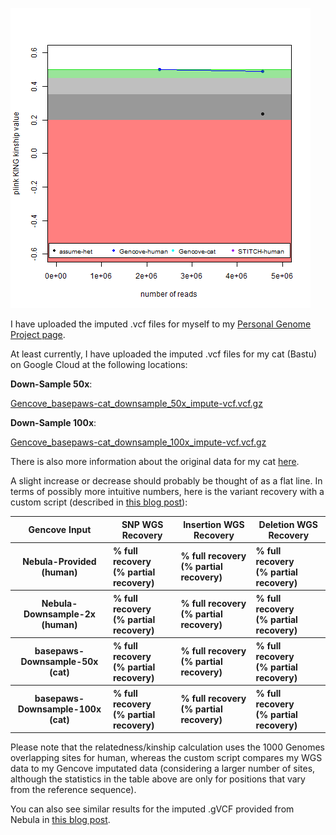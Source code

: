 ![estimated genotype recovery](low_coverage_self_recovery.png "estimated genotype recovery")

I have uploaded the imputed .vcf files for myself to my [Personal Genome Project page](https://my.pgp-hms.org/profile/hu832966).

At least currently, I have uploaded the imputed .vcf files for my cat (Bastu) on Google Cloud at the following locations:

**Down-Sample 50x**:

[Gencove_basepaws-cat_downsample_50x_impute-vcf.vcf.gz](https://storage.googleapis.com/bastu-cat-genome/Gencove_basepaws-cat_downsample_50x_impute-vcf.vcf.gz)

**Down-Sample 100x**:

[Gencove_basepaws-cat_downsample_100x_impute-vcf.vcf.gz](https://storage.googleapis.com/bastu-cat-genome/Gencove_basepaws-cat_downsample_100x_impute-vcf.vcf.gz)

There is also more information about the original data for my cat [here](https://github.com/cwarden45/Bastu_Cat_Genome).

A slight increase or decrease should probably be thought of as a flat line.  In terms of possibly more intuitive numbers, here is the variant recovery with a custom script (described in [this blog post](http://cdwscience.blogspot.com/2019/05/precisionfda-and-custom-scripts-for.html)):

<table>
  <tbody>
    <tr>
	<th align="center">Gencove Input</th>
	<th align="center">SNP WGS Recovery</th>
	<th align="center">Insertion WGS Recovery</th>
	<th align="center">Deletion WGS Recovery</th>
    </tr>
    <tr>
	<th align="center">Nebula-Provided</br>(human)</th>
      	<th align="left">% full recovery</br>(% partial recovery)</th>
	<th align="left">% full recovery</br>(% partial recovery)</th>
	<th align="left">% full recovery</br>(% partial recovery)</th>
    </tr>
    <tr>
	<th align="center">Nebula-Downsample-2x</br>(human)</th>
      	<th align="left">% full recovery</br>(% partial recovery)</th>
	<th align="left">% full recovery</br>(% partial recovery)</th>
	<th align="left">% full recovery</br>(% partial recovery)</th>
    </tr>
      <tr>
	<th align="center">basepaws-Downsample-50x</br>(cat)</th>
      	<th align="left">% full recovery</br>(% partial recovery)</th>
	<th align="left">% full recovery</br>(% partial recovery)</th>
	<th align="left">% full recovery </br>(% partial recovery)</th>
    </tr>
    <tr>
	<th align="center">basepaws-Downsample-100x</br>(cat)</th>
      	<th align="left">% full recovery</br>(% partial recovery)</th>
	<th align="left">% full recovery</br>(% partial recovery)</th>
	<th align="left">% full recovery</br>(% partial recovery)</th>
    </tr>
</tbody>
</table>

Please note that the relatedness/kinship calculation uses the 1000 Genomes overlapping sites for human, whereas the custom script compares my WGS data to my Gencove imputated data (considering a larger number of sites, although the statistics in the table above are only for positions that vary from the reference sequence).

You can also see similar results for the imputed .gVCF provided from Nebula in [this blog post](http://cdwscience.blogspot.com/2019/08/low-coverage-sequencing-is-not.html).
